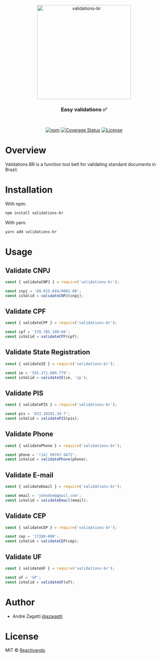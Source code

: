 <p align="center">
 <img width="300" src="https://res.cloudinary.com/zagatti/image/upload/v1597454271/validations-br/logo_w11ekb.png" alt="validations-br">
</p>


<h3 align="center">
  Easy validations ✅
</h3>

<br />

<div align="center">

[![npm](https://img.shields.io/npm/v/validations-br.svg?color=%23007ec6&style=plastic)](https://www.npmjs.com/package/validations-br)<space><space>
[![Coverage Status](https://img.shields.io/coveralls/github/reactivando/validations-br?color=007ec6&style=plastic)](https://coveralls.io/github/reactivando/validations-br?branch=master)
[![License](https://img.shields.io/github/license/reactivando/validations-br?color=007ec6&style=plastic)](https://github.com/reactivando/validations-br/blob/master/LICENSE)

</div>

# Overview

Validations BR is a function tool belt for validating standard documents in Brazil.

# Installation

With npm:
```bash
npm install validations-br
``` 
With yarn:
```bash
yarn add validations-br
```

# Usage

## Validate CNPJ

```js
const { validateCNPJ } = require('validations-br');

const cnpj = '09.015.844/0001-80';
const isValid = validateCNPJ(cnpj);
```

## Validate CPF

```js
const { validateCPF } = require('validations-br');

const cpf = '370.785.180-04';
const isValid = validateCPF(cpf);
```

## Validate State Registration

```js
const { validateIE } = require('validations-br');

const ie = '535.371.880.779';
const isValid = validateIE(ie, 'sp');
```

## Validate PIS

```js
const { validatePIS } = require('validations-br');

const pis = '833.28281.34-7';
const isValid = validatePIS(pis);
```

## Validate Phone

```js
const { validatePhone } = require('validations-br');

const phone = '(14) 99767-9472';
const isValid = validatePhone(phone);
```

## Validate E-mail

```js
const { validateEmail } = require('validations-br');

const email = 'johndoe@gmail.com';
const isValid = validateEmail(email);
```

## Validate CEP

```js
const { validateCEP } = require('validations-br');

const cep = '17280-000';
const isValid = validateCEP(cep);
```

## Validate UF

```js
const { validateUF } = require('validations-br');

const uf = 'SP';
const isValid = validateUF(uf);
```

# Author

- André Zagatti [@azagatti](https://linkedin.com/in/andre-zagatti/)

# License
MIT © [Reactivando](https://github.com/reactivando)